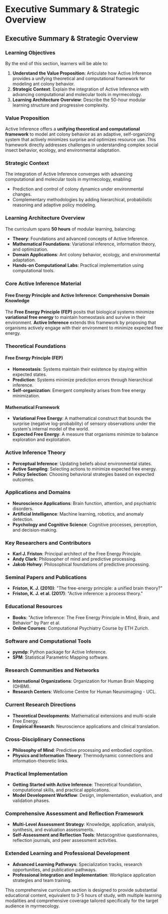 # Executive Summary & Strategic Overview

## Executive Summary & Strategic Overview

### Learning Objectives

By the end of this section, learners will be able to:
1. **Understand the Value Proposition**: Articulate how Active Inference provides a unifying theoretical and computational framework for modeling ant colony behavior.
2. **Strategic Context**: Explain the integration of Active Inference with advancing computational and molecular tools in myrmecology.
3. **Learning Architecture Overview**: Describe the 50-hour modular learning structure and progressive complexity.

### Value Proposition

Active Inference offers a **unifying theoretical and computational framework** to model ant colony behavior as an adaptive, self-organizing system that actively minimizes surprise and optimizes resource use. This framework directly addresses challenges in understanding complex social insect behavior, ecology, and environmental adaptation.

### Strategic Context

The integration of Active Inference converges with advancing computational and molecular tools in myrmecology, enabling:
- Prediction and control of colony dynamics under environmental changes.
- Complementary methodologies by adding hierarchical, probabilistic reasoning and adaptive policy modeling.

### Learning Architecture Overview

The curriculum spans **50 hours** of modular learning, balancing:
- **Theory**: Foundations and advanced concepts of Active Inference.
- **Mathematical Foundations**: Variational inference, information theory, and optimization.
- **Domain Applications**: Ant colony behavior, ecology, and environmental adaptation.
- **Hands-on Computational Labs**: Practical implementation using computational tools.

### Core Active Inference Material

#### Free Energy Principle and Active Inference: Comprehensive Domain Knowledge

The **Free Energy Principle (FEP)** posits that biological systems minimize **variational free energy** to maintain homeostasis and survive in their environment. **Active Inference** extends this framework by proposing that organisms actively engage with their environment to minimize expected free energy.

### Theoretical Foundations

#### Free Energy Principle (FEP)

- **Homeostasis**: Systems maintain their existence by staying within expected states.
- **Prediction**: Systems minimize prediction errors through hierarchical inference.
- **Self-organization**: Emergent complexity arises from free energy minimization.

#### Mathematical Framework

- **Variational Free Energy**: A mathematical construct that bounds the surprise (negative log-probability) of sensory observations under the system's internal model of the world.
- **Expected Free Energy**: A measure that organisms minimize to balance exploration and exploitation.

### Active Inference Theory

- **Perceptual Inference**: Updating beliefs about environmental states.
- **Active Sampling**: Selecting actions to minimize expected free energy.
- **Policy Selection**: Choosing behavioral strategies based on expected outcomes.

### Applications and Domains

- **Neuroscience Applications**: Brain function, attention, and psychiatric disorders.
- **Artificial Intelligence**: Machine learning, robotics, and anomaly detection.
- **Psychology and Cognitive Science**: Cognitive processes, perception, and decision-making.

### Key Researchers and Contributors

- **Karl J. Friston**: Principal architect of the Free Energy Principle.
- **Andy Clark**: Philosopher of mind and predictive processing.
- **Jakob Hohwy**: Philosophical foundations of predictive processing.

### Seminal Papers and Publications

- **Friston, K. J. (2010)**: "The free-energy principle: a unified brain theory?"
- **Friston, K. J. et al. (2017)**: "Active inference: a process theory."

### Educational Resources

- **Books**: "Active Inference: The Free Energy Principle in Mind, Brain, and Behavior" by Parr et al.
- **Online Courses**: Computational Psychiatry Course by ETH Zurich.

### Software and Computational Tools

- **pymdp**: Python package for Active Inference.
- **SPM**: Statistical Parametric Mapping software.

### Research Communities and Networks

- **International Organizations**: Organization for Human Brain Mapping (OHBM).
- **Research Centers**: Wellcome Centre for Human Neuroimaging - UCL.

### Current Research Directions

- **Theoretical Developments**: Mathematical extensions and multi-scale Free Energy.
- **Empirical Research**: Neuroscience applications and clinical translation.

### Cross-Disciplinary Connections

- **Philosophy of Mind**: Predictive processing and embodied cognition.
- **Physics and Information Theory**: Thermodynamic connections and information-theoretic links.

### Practical Implementation

- **Getting Started with Active Inference**: Theoretical foundation, computational skills, and practical applications.
- **Model Development Workflow**: Design, implementation, evaluation, and validation phases.

### Comprehensive Assessment and Reflection Framework

- **Multi-Level Assessment Strategy**: Knowledge, application, analysis, synthesis, and evaluation assessments.
- **Self-Assessment and Reflection Tools**: Metacognitive questionnaires, reflection journals, and peer assessment activities.

### Extended Learning and Professional Development

- **Advanced Learning Pathways**: Specialization tracks, research opportunities, and publication pathways.
- **Professional Integration and Implementation**: Workplace application strategies and team training.

This comprehensive curriculum section is designed to provide substantial educational content, equivalent to 3-5 hours of study, with multiple learning modalities and comprehensive coverage tailored specifically for the target audience in myrmecology.